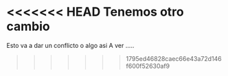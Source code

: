 <<<<<<< HEAD
Tenemos otro cambio
=======
Esto va a dar un conflicto o algo asi
A ver .....
>>>>>>> 1795ed46828caec66e43a72d146f600f52630af9
